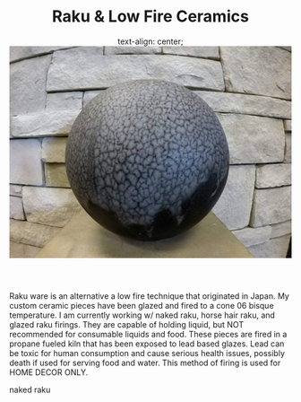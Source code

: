 <html>
<title>E.Y.E Ceramics</title>
<body>
	<header> 
	<h1>Raku & Low Fire Ceramics</h1>
	 text-align: center;
	<img src="Blue.jpg">
</header>
<p>Raku ware is an alternative a low fire technique that originated in Japan. My custom ceramic pieces have been glazed and fired to a cone 06 bisque temperature. I am currently working w/ naked raku, horse hair raku, and glazed raku firings. They are capable of holding liquid, but NOT recommended for consumable liquids and food. These pieces are fired in a propane fueled kiln that has been exposed to lead based glazes. Lead can be toxic for human consumption and cause serious health issues, possibly death if used for serving food and water. This method of firing is used for HOME DECOR ONLY. </p>
<h>naked raku</h>
</body>
</html>		
